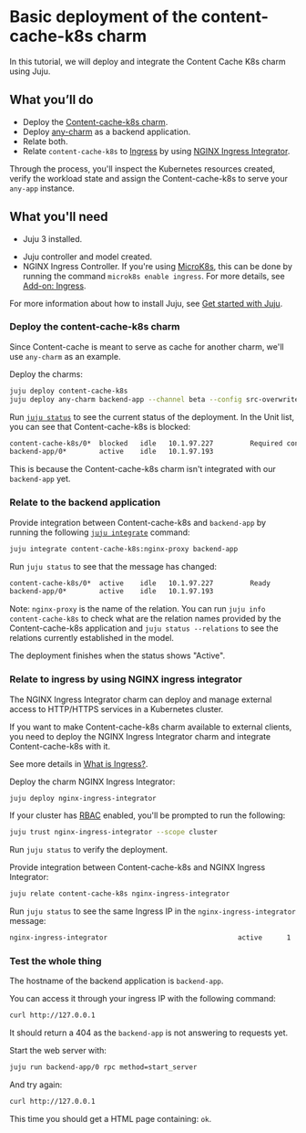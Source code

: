 # Basic deployment of the content-cache-k8s charm

In this tutorial, we will deploy and integrate the Content Cache K8s charm using Juju.

## What you’ll do

- Deploy the [Content-cache-k8s charm](https://charmhub.io/content-cache-k8s).
- Deploy [any-charm](https://charmhub.io/any-charm) as a backend application.
- Relate both.
- Relate `content-cache-k8s` to [Ingress](https://kubernetes.io/docs/concepts/services-networking/ingress/#what-is-ingress) by using [NGINX Ingress Integrator](https://charmhub.io/nginx-ingress-integrator/).

Through the process, you'll inspect the Kubernetes resources created, verify the workload state and assign the Content-cache-k8s to serve your `any-app` instance.

## What you'll need


<!-- vale Canonical.013-Spell-out-numbers-below-10 = NO -->
- Juju 3 installed.
<!-- vale Canonical.013-Spell-out-numbers-below-10 = YES -->
- Juju controller and model created.
- NGINX Ingress Controller. If you're using [MicroK8s](https://microk8s.io/), this can be done by running the command `microk8s enable ingress`. For more details, see [Add-on: Ingress](https://microk8s.io/docs/addon-ingress).

For more information about how to install Juju, see [Get started with Juju](https://juju.is/docs/olm/get-started-with-juju).

### Deploy the content-cache-k8s charm

Since Content-cache is meant to serve as cache for another charm, we'll use `any-charm` as an example.

Deploy the charms:

```bash
juju deploy content-cache-k8s
juju deploy any-charm backend-app --channel beta --config src-overwrite="$(curl -L https://github.com/canonical/content-cache-k8s-operator/releases/download/rev62/any_app_backend_src.json))"
```

Run [`juju status`](https://juju.is/docs/olm/juju-status) to see the current status of the deployment. In the Unit list, you can see that Content-cache-k8s is blocked:

```bash
content-cache-k8s/0*  blocked   idle   10.1.97.227         Required config(s) empty: backend, site
backend-app/0*        active    idle   10.1.97.193
```

This is because the Content-cache-k8s charm isn't integrated with our `backend-app` yet.

### Relate to the backend application

Provide integration between Content-cache-k8s and `backend-app` by running the following [`juju integrate`](https://documentation.ubuntu.com/juju/3.6/reference/juju-cli/list-of-juju-cli-commands/integrate/) command:

```bash
juju integrate content-cache-k8s:nginx-proxy backend-app
```

Run `juju status` to see that the message has changed:

```bash
content-cache-k8s/0*  active    idle   10.1.97.227         Ready
backend-app/0*        active    idle   10.1.97.193
```

Note: `nginx-proxy` is the name of the relation. You can run `juju info content-cache-k8s` to check what are the relation names provided by the Content-cache-k8s application and `juju status --relations` to see the relations currently established in the model.

The deployment finishes when the status shows "Active".

### Relate to ingress by using NGINX ingress integrator

The NGINX Ingress Integrator charm can deploy and manage external access to HTTP/HTTPS services in a Kubernetes cluster.

If you want to make Content-cache-k8s charm available to external clients, you need to deploy the NGINX Ingress Integrator charm and integrate Content-cache-k8s with it.

See more details in [What is Ingress?](https://charmhub.io/nginx-ingress-integrator/docs/what-is-ingress).

Deploy the charm NGINX Ingress Integrator:

```bash
juju deploy nginx-ingress-integrator
```

If your cluster has [RBAC](https://kubernetes.io/docs/reference/access-authn-authz/rbac/) enabled, you'll be prompted to run the following:

```bash
juju trust nginx-ingress-integrator --scope cluster
```

Run `juju status` to verify the deployment.

Provide integration between Content-cache-k8s and NGINX Ingress Integrator:

```bash
juju relate content-cache-k8s nginx-ingress-integrator
```

Run `juju status` to see the same Ingress IP in the `nginx-ingress-integrator` message:

```bash
nginx-ingress-integrator                                active      1  nginx-ingress-integrator  stable    45  10.152.183.233  no       Ingress IP(s): 127.0.0.1, Service IP(s): 10.152.183.66
```

### Test the whole thing

The hostname of the backend application is `backend-app`.

You can access it through your ingress IP with the following command:
```sh
curl http://127.0.0.1
```

It should return a 404 as the `backend-app` is not answering to requests yet.

Start the web server with:
```sh
juju run backend-app/0 rpc method=start_server
```

And try again:
```sh
curl http://127.0.0.1
```

This time you should get a HTML page containing: `ok`.
